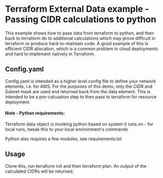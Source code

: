 <h1>Terraform External Data example - Passing CIDR calculations to python</h1>
This example shows how to pass data from terraform to python, and then back to terraform do to additional calculations
which may prove difficult in terraform or produce hard-to-maintain code. A good example of this is efficient CIDR
allocation, which is a common problem in cloud deployments and hard to implement natively in Terraform. 

<h2> Config.yaml </h2>
Config.yaml is intended as a higher level config file to define your network elements, i.e. for AWS.
For the purposes of this demo, only the CIDR and Subnet mask are used and returned back from the data element. This
is intended to be a pre-calcuation step to then pass to terraform for resource deployment. 

<h4> Note - Python requirements:  </h4>
Terraform data object is invoking python based on system it runs on - for local runs, tweak this to your local 
environment's commands

Python also requires a few modules, see requirements.txt

<h2> Usage </h2>
Clone this, run terraform init and then terraform plan. An output of the calculated CIDRs will be returned. 